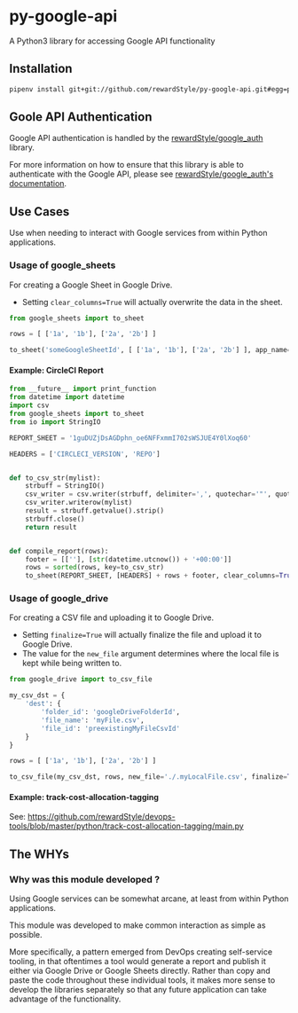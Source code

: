 # py-google-api

A Python3 library for accessing Google API functionality

## Installation

```bash
pipenv install git+git://github.com/rewardStyle/py-google-api.git#egg=py-google-api
```

## Goole API Authentication

Google API authentication is handled by the [rewardStyle/google_auth](https://github.com/rewardStyle/google_auth)
library.

For more information on how to ensure that this library is able to authenticate
with the Google API, please see [rewardStyle/google_auth's documentation](https://github.com/rewardStyle/google_auth#required-configuration).

## Use Cases

Use when needing to interact with Google services from within Python applications.

### Usage of google_sheets

For creating a Google Sheet in Google Drive.

- Setting `clear_columns=True` will actually overwrite the data in the sheet.

```python
from google_sheets import to_sheet

rows = [ ['1a', '1b'], ['2a', '2b'] ]

to_sheet('someGoogleSheetId', [ ['1a', '1b'], ['2a', '2b'] ], app_name='myUniqueAppName')
```

#### Example: CircleCI Report

```python
from __future__ import print_function
from datetime import datetime
import csv
from google_sheets import to_sheet
from io import StringIO

REPORT_SHEET = '1guDUZjDsAGDphn_oe6NFFxmmI702sWSJUE4Y0lXoq60'

HEADERS = ['CIRCLECI_VERSION', 'REPO']


def to_csv_str(mylist):
    strbuff = StringIO()
    csv_writer = csv.writer(strbuff, delimiter=',', quotechar='"', quoting=csv.QUOTE_MINIMAL)
    csv_writer.writerow(mylist)
    result = strbuff.getvalue().strip()
    strbuff.close()
    return result


def compile_report(rows):
    footer = [[''], [str(datetime.utcnow()) + '+00:00']]
    rows = sorted(rows, key=to_csv_str)
    to_sheet(REPORT_SHEET, [HEADERS] + rows + footer, clear_columns=True, app_name='circle-ci-report')
```

### Usage of google_drive

For creating a CSV file and uploading it to Google Drive.

- Setting `finalize=True` will actually finalize the file and upload it to Google Drive.
- The value for the `new_file` argument determines where the local file is kept while being written to.

```python
from google_drive import to_csv_file

my_csv_dst = {
    'dest': {
        'folder_id': 'googleDriveFolderId',
        'file_name': 'myFile.csv',
        'file_id': 'preexistingMyFileCsvId'
    }
}

rows = [ ['1a', '1b'], ['2a', '2b'] ]

to_csv_file(my_csv_dst, rows, new_file='./.myLocalFile.csv', finalize=True, app_name='myUniqueAppName')
```

#### Example: track-cost-allocation-tagging
See: https://github.com/rewardStyle/devops-tools/blob/master/python/track-cost-allocation-tagging/main.py

## The WHYs

### Why was this module developed ?

Using Google services can be somewhat arcane, at least from within Python applications.

This module was developed to make common interaction as simple as possible.

More specifically, a pattern emerged from DevOps creating self-service tooling,
in that oftentimes a tool would generate a report and publish it either via Google Drive or Google Sheets directly. Rather than copy and paste the code throughout
these individual tools, it makes more sense to develop the libraries separately
so that any future application can take advantage of the functionality.
